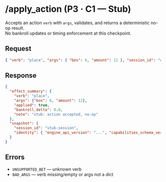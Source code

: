 # /apply_action (P3 · C1 — Stub)

Accepts an action `verb` with `args`, validates, and returns a deterministic no-op result.  
No bankroll updates or timing enforcement at this checkpoint.

## Request
```json
{ "verb": "place", "args": { "box": 6, "amount": 12 }, "session_id": "optional" }
```

## Response
```json
{
  "effect_summary": {
    "verb": "place",
    "args": {"box": 6, "amount": 12},
    "applied": true,
    "bankroll_delta": 0.0,
    "note": "stub: action accepted, no-op"
  },
  "snapshot": {
    "session_id": "stub-session",
    "identity": { "engine_api_version": "...", "capabilities_schema_version": 1 }
  }
}
```

## Errors
- `UNSUPPORTED_BET` — unknown verb
- `BAD_ARGS` — verb missing/empty or args not a dict
